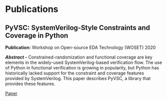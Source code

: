 # Publications

## PyVSC: SystemVerilog-Style Constraints and Coverage in Python

**Publication:** Workshop on Open-source EDA Technology (WOSET) 2020

***Abstract -*** Constrained-randomization and functional 
coverage are key elements in the widely-used SystemVerilog-based 
verification flow. The use of Python in functional verification is 
growing in popularity, but Python has historically lacked support 
for the constraint and coverage features provided by 
SystemVerilog. This paper describes PyVSC, a library that 
provides these features.

[Paper](publications/2020_WOEST_SvStyle_Constraints_Coverage_in_Python.pdf)

